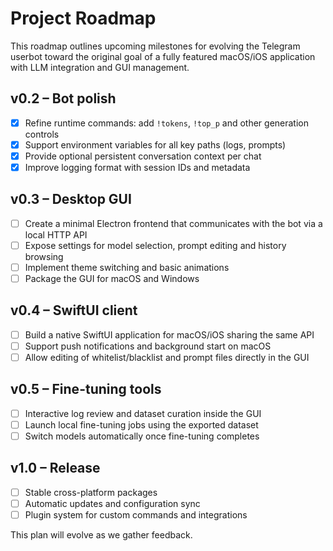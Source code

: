 # Project Roadmap

This roadmap outlines upcoming milestones for evolving the Telegram userbot toward the original goal of a fully featured macOS/iOS application with LLM integration and GUI management.

## v0.2 – Bot polish
- [x] Refine runtime commands: add `!tokens`, `!top_p` and other generation controls
- [x] Support environment variables for all key paths (logs, prompts)
- [x] Provide optional persistent conversation context per chat
- [x] Improve logging format with session IDs and metadata

## v0.3 – Desktop GUI
- [ ] Create a minimal Electron frontend that communicates with the bot via a local HTTP API
- [ ] Expose settings for model selection, prompt editing and history browsing
- [ ] Implement theme switching and basic animations
- [ ] Package the GUI for macOS and Windows

## v0.4 – SwiftUI client
- [ ] Build a native SwiftUI application for macOS/iOS sharing the same API
- [ ] Support push notifications and background start on macOS
- [ ] Allow editing of whitelist/blacklist and prompt files directly in the GUI

## v0.5 – Fine-tuning tools
- [ ] Interactive log review and dataset curation inside the GUI
- [ ] Launch local fine-tuning jobs using the exported dataset
- [ ] Switch models automatically once fine-tuning completes

## v1.0 – Release
- [ ] Stable cross-platform packages
- [ ] Automatic updates and configuration sync
- [ ] Plugin system for custom commands and integrations

This plan will evolve as we gather feedback.
